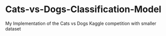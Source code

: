 # Cats-vs-Dogs-Classification-Model
My Implementation of the Cats vs Dogs Kaggle competition with smaller dataset
